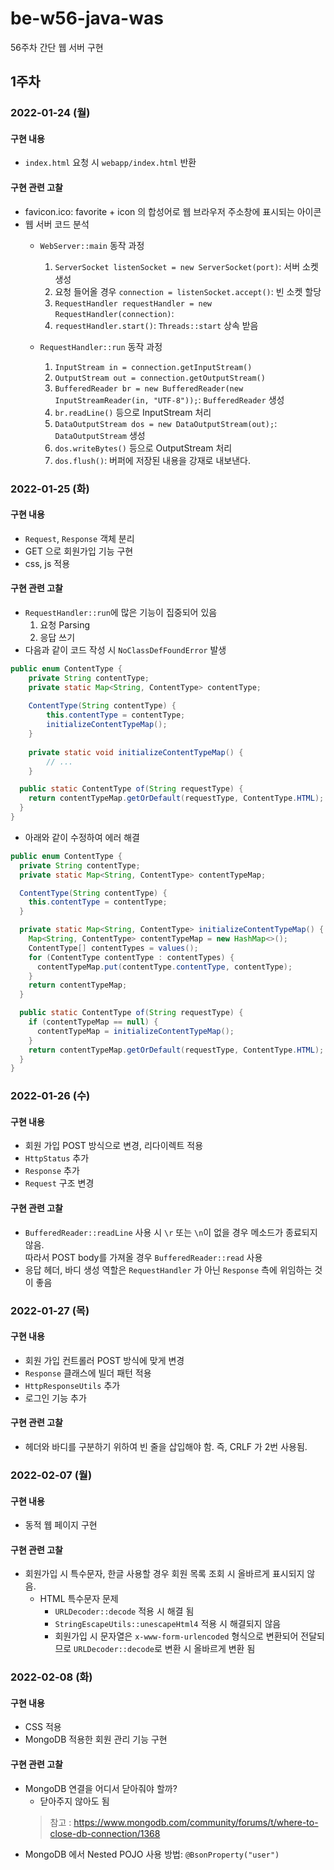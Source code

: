 # be-w56-java-was
56주차 간단 웹 서버 구현

## 1주차

### 2022-01-24 (월)

#### 구현 내용

- `index.html` 요청 시 `webapp/index.html` 반환

#### 구현 관련 고찰

- favicon.ico: favorite + icon 의 합성어로 웹 브라우저 주소창에 표시되는 아이콘
- 웹 서버 코드 분석
  - `WebServer::main` 동작 과정 
    1. `ServerSocket listenSocket = new ServerSocket(port)`: 서버 소켓 생성
    2. 요청 들어올 경우 `connection = listenSocket.accept()`: 빈 소켓 할당
    3. `RequestHandler requestHandler = new RequestHandler(connection)`:
    4. `requestHandler.start()`: `Threads::start` 상속 받음 

  - `RequestHandler::run` 동작 과정
    1. `InputStream in = connection.getInputStream()`
    2. `OutputStream out = connection.getOutputStream()`
    3. `BufferedReader br = new BufferedReader(new InputStreamReader(in, "UTF-8"));`: `BufferedReader` 생성
    4. `br.readLine()` 등으로 InputStream 처리
    5. `DataOutputStream dos = new DataOutputStream(out);`: `DataOutputStream` 생성
    6. `dos.writeBytes()` 등으로 OutputStream 처리
    7. `dos.flush()`: 버퍼에 저장된 내용을 강재로 내보낸다.
    
### 2022-01-25 (화)

#### 구현 내용

- `Request`, `Response` 객체 분리
- GET 으로 회원가입 기능 구현
- css, js 적용

#### 구현 관련 고찰

- `RequestHandler::run`에 많은 기능이 집중되어 있음
  1. 요청 Parsing
  2. 응답 쓰기
- 다음과 같이 코드 작성 시 `NoClassDefFoundError` 발생
```java
public enum ContentType {    
    private String contentType;
    private static Map<String, ContentType> contentType;
    
    ContentType(String contentType) {
        this.contentType = contentType;
        initializeContentTypeMap();
    }
    
    private static void initializeContentTypeMap() {
        // ...   
    }

  public static ContentType of(String requestType) {
    return contentTypeMap.getOrDefault(requestType, ContentType.HTML);
  }
}
```
- 아래와 같이 수정하여 에러 해결
```java
public enum ContentType {
  private String contentType;
  private static Map<String, ContentType> contentTypeMap;

  ContentType(String contentType) {
    this.contentType = contentType;
  }

  private static Map<String, ContentType> initializeContentTypeMap() {
    Map<String, ContentType> contentTypeMap = new HashMap<>();
    ContentType[] contentTypes = values();
    for (ContentType contentType : contentTypes) {
      contentTypeMap.put(contentType.contentType, contentType);
    }
    return contentTypeMap;
  }

  public static ContentType of(String requestType) {
    if (contentTypeMap == null) {
      contentTypeMap = initializeContentTypeMap();
    }
    return contentTypeMap.getOrDefault(requestType, ContentType.HTML);
  }
}
```

### 2022-01-26 (수)

#### 구현 내용

- 회원 가입 POST 방식으로 변경, 리다이렉트 적용
- `HttpStatus` 추가
- `Response` 추가
- `Request` 구조 변경

#### 구현 관련 고찰

- `BufferedReader::readLine` 사용 시 `\r` 또는 `\n`이 없을 경우 메소드가 종료되지 않음.  
따라서 POST body를 가져올 경우 `BufferedReader::read` 사용
- 응답 헤더, 바디 생성 역할은 `RequestHandler` 가 아닌 `Response` 측에 위임하는 것이 좋음

### 2022-01-27 (목)

#### 구현 내용

- 회원 가입 컨트롤러 POST 방식에 맞게 변경
- `Response` 클래스에 빌더 패턴 적용
- `HttpResponseUtils` 추가
- 로그인 기능 추가

#### 구현 관련 고찰

- 헤더와 바디를 구분하기 위하여 빈 줄을 삽입해야 함. 즉, CRLF 가 2번 사용됨.

### 2022-02-07 (월)

#### 구현 내용

- 동적 웹 페이지 구현

#### 구현 관련 고찰

- 회원가입 시 특수문자, 한글 사용할 경우 회원 목록 조회 시 올바르게 표시되지 않음.
  - HTML 특수문자 문제
    - `URLDecoder::decode` 적용 시 해결 됨
    - `StringEscapeUtils::unescapeHtml4` 적용 시 해결되지 않음
    - 회원가입 시 문자열은 `x-www-form-urlencoded` 형식으로 변환되어 전달되므로 `URLDecoder::decode`로 변환 시 올바르게 변환 됨

### 2022-02-08 (화)

#### 구현 내용

- CSS 적용
- MongoDB 적용한 회원 관리 기능 구현

#### 구현 관련 고찰

- MongoDB 연결을 어디서 닫아줘야 할까?
  - 닫아주지 않아도 됨
  > 참고 : https://www.mongodb.com/community/forums/t/where-to-close-db-connection/1368
- MongoDB 에서 Nested POJO 사용 방법: `@BsonProperty("user")`
